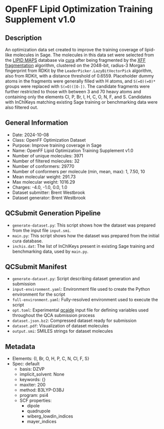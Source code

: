 # OpenFF Lipid Optimization Training Supplement v1.0

## Description

An optimization data set created to improve the training coverage of lipid-like
molecules in Sage. The molecules in this data set were selected from the [LIPID
MAPS](https://www.lipidmaps.org/) database via
[cura](https://github.com/ntBre/curato/tree/6039bea5c64f8cd6b374fd12b5fa3b355898d98b)
after being fragmented by the [XFF
fragmentation](https://github.com/XtalPi-XFF/2023_XFF_paper/tree/b84ef6079d24ebd2e86f78a495e3257b375255fa/fragmentation)
algorithm, clustered on the 2048-bit, radius-3 Morgan fingerprint from RDKit by
the `LeaderPicker.LazyBitVectorPick` algorithm, also from RDKit, with a distance
threshold of 0.6559. Placeholder dummy atoms in the fragments were generally
filled with H atoms, and `S(=O)(=O)*` groups were replaced with `S(=O)([O-])`.
The candidate fragments were further restricted to those with between 3 and 70
heavy atoms and containing only the elements Cl, P, Br, I, H, C, O, N, F, and S.
Candidates with InChIKeys matching existing Sage training or benchmarking data
were also filtered out.

## General Information

* Date: 2024-10-08
* Class: OpenFF Optimization Dataset
* Purpose: Improve training coverage in Sage
* Name: OpenFF Lipid Optimization Training Supplement v1.0
* Number of unique molecules: 3971
* Number of filtered molecules: 32
* Number of conformers: 29770
* Number of conformers per molecule (min, mean, max): 1, 7.50, 10
* Mean molecular weight: 291.73
* Max molecular weight: 1016.29
* Charges: -4.0, -1.0, 0.0, 1.0
* Dataset submitter: Brent Westbrook
* Dataset generator: Brent Westbrook

## QCSubmit Generation Pipeline

* `generate-dataset.py`: This script shows how the dataset was prepared from the input file `input.smi`.
* `main.py`: This script shows how the dataset was prepared from the initial cura database.
* `inchis.dat`: The list of InChIKeys present in existing Sage training and
  benchmarking data, used by `main.py`.

## QCSubmit Manifest

* `generate-dataset.py`: Script describing dataset generation and submission
* `input-environment.yaml`: Environment file used to create the Python environment for the script
* `full-environment.yaml`: Fully-resolved environment used to execute the script
* `opt.toml`: Experimental [qcaide](https://github.com/ntBre/qcaide) input file for defining
variables used throughout the QCA submission process
* `dataset.json.bz2`: Compressed dataset ready for submission
* `dataset.pdf`: Visualization of dataset molecules
* `output.smi`: SMILES strings for dataset molecules

## Metadata
* Elements: {I, Br, O, H, P, C, N, Cl, F, S}
* Spec: default
	* basis: DZVP
	* implicit_solvent: None
	* keywords: {}
	* maxiter: 200
	* method: B3LYP-D3BJ
	* program: psi4
	* SCF properties:
		* dipole
		* quadrupole
		* wiberg_lowdin_indices
		* mayer_indices
